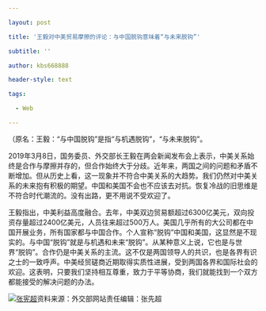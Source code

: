 ---
layout: post
title: '王毅对中美贸易摩擦的评论：与中国脱钩意味着“与未来脱钩”'
subtitle: ''
author: kbs668888
header-style: text
tags:
  - Web
---
（原名：王毅：“与中国脱钩”是指“与机遇脱钩”，“与未来脱钩”。

2019年3月8日，国务委员、外交部长王毅在两会新闻发布会上表示，中美关系始终是合作与摩擦并存的，但合作始终大于分歧。近年来，两国之间的问题和矛盾不断增加。但从历史上看，这一现象并不符合中美关系的大趋势。我们仍然对中美关系的未来抱有积极的期望。中国和美国不会也不应该去对抗。恢复冷战的旧思维是不符合时代潮流的。没有出路，更不用说不受欢迎了。

王毅指出，中美利益高度融合。去年，中美双边贸易额超过6300亿美元，双向投资存量超过2400亿美元，人员往来超过500万人。美国几乎所有的大公司都在中国开展业务，所有国家都与中国合作。个人宣称“脱钩”中国和美国，这显然是不现实的。与中国“脱钩”就是与机遇和未来“脱钩”。从某种意义上说，它也是与世界“脱钩”。合作仍是中美关系的主流。这不仅是两国领导人的共识，也是各界有识之士的一致呼声。中美经贸磋商近期取得实质性进展，受到两国各界和国际社会的欢迎。这表明，只要我们坚持相互尊重，致力于平等协商，我们就能找到一个双方都能接受的解决问题的办法。

[![张宪超](http://img1.cache.netease.com/cnews/css13/img/end_news.png)](http://news.163.com/)资料来源：外交部网站责任编辑：张先超

